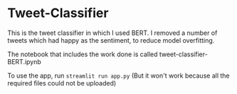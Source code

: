 # Tweet-Classifier

This is the tweet classifier in which I used BERT. 
I removed a number of tweets which had happy as the sentiment, to reduce model overfitting.

The notebook that includes the work done is called tweet-classifier-BERT.ipynb

To use the app, run `streamlit run app.py` (But it won't work because all the required files could not be uploaded)
